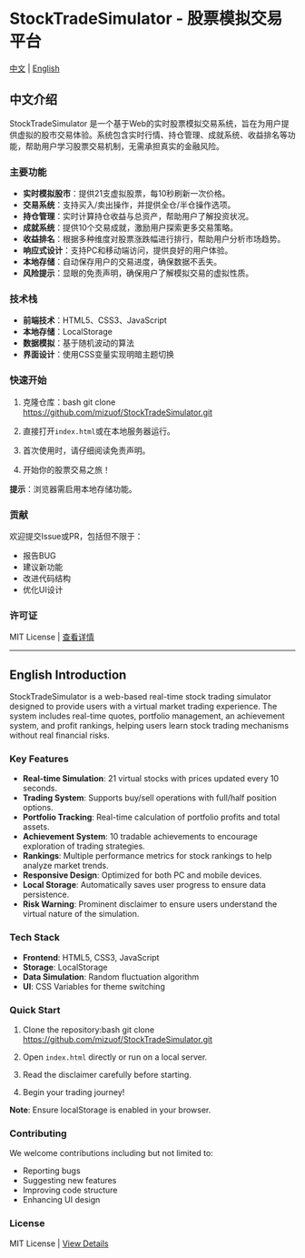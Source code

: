# StockTradeSimulator - 股票模拟交易平台

[中文](#中文介绍) | [English](#English-Introduction)

## 中文介绍

StockTradeSimulator 是一个基于Web的实时股票模拟交易系统，旨在为用户提供虚拟的股市交易体验。系统包含实时行情、持仓管理、成就系统、收益排名等功能，帮助用户学习股票交易机制，无需承担真实的金融风险。

### 主要功能

- **实时模拟股市**：提供21支虚拟股票，每10秒刷新一次价格。
- **交易系统**：支持买入/卖出操作，并提供全仓/半仓操作选项。
- **持仓管理**：实时计算持仓收益与总资产，帮助用户了解投资状况。
- **成就系统**：提供10个交易成就，激励用户探索更多交易策略。
- **收益排名**：根据多种维度对股票涨跌幅进行排行，帮助用户分析市场趋势。
- **响应式设计**：支持PC和移动端访问，提供良好的用户体验。
- **本地存储**：自动保存用户的交易进度，确保数据不丢失。
- **风险提示**：显眼的免责声明，确保用户了解模拟交易的虚拟性质。

### 技术栈

- **前端技术**：HTML5、CSS3、JavaScript
- **本地存储**：LocalStorage
- **数据模拟**：基于随机波动的算法
- **界面设计**：使用CSS变量实现明暗主题切换

### 快速开始

1. 克隆仓库：bash git clone https://github.com/mizuof/StockTradeSimulator.git


2. 直接打开`index.html`或在本地服务器运行。
3. 首次使用时，请仔细阅读免责声明。
4. 开始你的股票交易之旅！

**提示**：浏览器需启用本地存储功能。

### 贡献

欢迎提交Issue或PR，包括但不限于：

- 报告BUG
- 建议新功能
- 改进代码结构
- 优化UI设计

### 许可证

MIT License | [查看详情](#)

---

## English Introduction

StockTradeSimulator is a web-based real-time stock trading simulator designed to provide users with a virtual market trading experience. The system includes real-time quotes, portfolio management, an achievement system, and profit rankings, helping users learn stock trading mechanisms without real financial risks.

### Key Features

- **Real-time Simulation**: 21 virtual stocks with prices updated every 10 seconds.
- **Trading System**: Supports buy/sell operations with full/half position options.
- **Portfolio Tracking**: Real-time calculation of portfolio profits and total assets.
- **Achievement System**: 10 tradable achievements to encourage exploration of trading strategies.
- **Rankings**: Multiple performance metrics for stock rankings to help analyze market trends.
- **Responsive Design**: Optimized for both PC and mobile devices.
- **Local Storage**: Automatically saves user progress to ensure data persistence.
- **Risk Warning**: Prominent disclaimer to ensure users understand the virtual nature of the simulation.

### Tech Stack

- **Frontend**: HTML5, CSS3, JavaScript
- **Storage**: LocalStorage
- **Data Simulation**: Random fluctuation algorithm
- **UI**: CSS Variables for theme switching

### Quick Start

1. Clone the repository:bash git clone https://github.com/mizuof/StockTradeSimulator.git

2. Open `index.html` directly or run on a local server.
3. Read the disclaimer carefully before starting.
4. Begin your trading journey!

**Note**: Ensure localStorage is enabled in your browser.

### Contributing

We welcome contributions including but not limited to:

- Reporting bugs
- Suggesting new features
- Improving code structure
- Enhancing UI design

### License

MIT License | [View Details](#)

   
